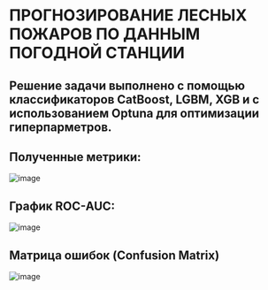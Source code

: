 # ПРОГНОЗИРОВАНИЕ ЛЕСНЫХ ПОЖАРОВ ПО ДАННЫМ ПОГОДНОЙ СТАНЦИИ

## Решение задачи выполнено с помощью классификаторов CatBoost, LGBM, XGB и c использованием Optuna для оптимизации гиперпарметров.

## Полученные метрики:
![image](https://github.com/GorshkovAndrey/Forest_fires/assets/130226207/987380f5-0a66-445d-be06-d32c0f950002)

## График ROC-AUC:
![image](https://github.com/GorshkovAndrey/Forest_fires/assets/130226207/9c9649cc-7b45-4928-a0bf-2202659d4c68)

## Матрица ошибок (Confusion Matrix)
![image](https://github.com/GorshkovAndrey/Forest_fires/assets/130226207/bf52cb77-ba6a-4546-b990-413a7dfc3ebc)

